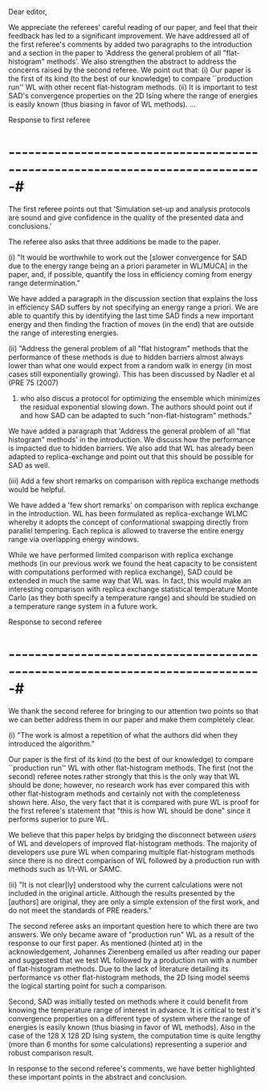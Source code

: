 Dear editor,

We appreciate the referees' careful reading of our paper, and feel that their
feedback has led to a significant improvement. We have addressed all of the
first referee's comments by added two paragraphs to the introduction and a
section in the paper to 'Address the general problem of all "flat-histogram"
methods'. We also strengthen the abstract to address the concerns raised by the
second referee. We point out that: (i) Our paper is the first of its kind (to
the best of our knowledge) to compare ``production run'' WL with other recent
flat-histogram methods. (ii) It is important to test SAD's convergence
properties on the 2D Ising where the range of energies is easily known (thus
biasing in favor of WL methods). ...

Response to first referee
# -----------------------------------------------------------------------------#

The first referee points out that 'Simulation set-up and analysis protocols are
sound and give confidence in the quality of the presented data and
conclusions.'

The referee also asks that three additions be made to the paper.

(i) "It would be worthwhile to work out the [slower convergence for SAD due to
the energy range being an a priori parameter in WL/MUCA] in the paper, and, if
possible, quantify the loss in efficiency coming from energy range
determination."

We have added a paragraph in the discussion section that explains the loss in
efficiency SAD suffers by not specifying an energy range a priori. We are able
to quantify this by identifying the last time SAD finds a new important energy
and then finding the fraction of moves (in the end) that are outside the range
of interesting energies.

(ii) "Address the general problem of all "flat histogram" methods that the
performance of these methods is due to hidden barriers almost always lower than
what one would expect from a random walk in energy (in most cases still
exponentially growing). This has been discussed by Nadler et al (PRE 75 (2007)
1) who also discus a protocol for optimizing the ensemble which minimizes the
residual exponential slowing down. The authors should point out if and how SAD
can be adapted to such "non-flat-histogram" methods."

We have added a paragraph that 'Address the general problem of all "flat
histogram" methods' in the introduction. We discuss how the performance is
impacted due to hidden barriers. We also add that WL has already been adapted
to replica-exchange and point out that this should be possible for SAD as well.

(iii) Add a few short remarks on comparison with replica exchange methods would
be helpful.

We have added a 'few short remarks' on comparison with replica exchange in the
introduction. WL has been formulated as replica-exchange WLMC whereby it adopts
the concept of conformational swapping directly from parallel tempering. Each replica
is allowed to traverse the entire energy range via overlapping energy windows.

While we have performed limited comparison with replica exchange methods (in
our previous work we found the heat capacity to be consistent with computations
performed with replica exchange), SAD could be extended in much the same way
that WL was. In fact, this would make an interesting comparison with replica
exchange statistical temperature Monte Carlo (as they both specify a
temperature range) and should be studied on a temperature range system in a
future work.

Response to second referee
# -----------------------------------------------------------------------------#

We thank the second referee for bringing to our attention two points so that we
can better address them in our paper and make them completely clear. 

(i) "The work is almost a repetition of what the authors did when they
introduced the algorithm."

Our paper is the first of its kind (to the best of our knowledge) to compare
``production run'' WL with other flat-histogram methods. The first (not the
second) referee notes rather strongly that this is the only way that WL should
be done; however, no research work has ever compared this with other
flat-histogram methods and certainly not with the completeness shown here.
Also, the very fact that it is compared with pure WL is proof for the first
referee's statement that "this is how WL should be done" since it performs
superior to pure WL.

We believe that this paper helps by bridging the disconnect between *users* of
WL and developers of improved flat-histogram methods. The majority of
developers use pure WL when comparing multiple flat-histogram methods since
there is no direct comparison of WL followed by a production run with methods
such as 1/t-WL or SAMC.

(ii) "It is not clear[ly] understood why the current calculations were not
included in the original article. Although the results presented by the
[authors] are original, they are only a simple extension of the first work, and
do not meet the standards of PRE readers."

The second referee asks an important question here to which there are two
answers. We only became aware of "production run" WL as a result of the
response to our first paper. As mentioned (hinted at) in the acknowledgement,
Johannes Zierenberg emailed us after reading our paper and suggested that we
test WL followed by a production run with a number of flat-histogram methods.
Due to the lack of literature detailing its performance vs other flat-histogram
methods, the 2D Ising model seems the logical starting point for such a
comparison.

Second, SAD was initially tested on methods where it could benefit from knowing
the temperature range of interest in advance. It is critical to test it's
convergence properties on a different type of system where the range of
energies is easily known (thus biasing in favor of WL methods). Also in the
case of the 128 X 128 2D Ising system, the computation time is quite lengthy
(more than 6 months for some calculations) representing a superior and robust
comparison result.

In response to the second referee's comments, we have better highlighted these
important points in the abstract and conclusion.